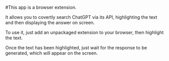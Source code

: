 #This app is a browser extension. 

It allows you to covertly search ChatGPT via its API, highlighting the text and then displaying the answer on screen. 

To use it, just add an unpackaged extension to your browser, then highlight the text. 

Once the text has been highlighted, just wait for the response to be generated, which will appear on the screen.
